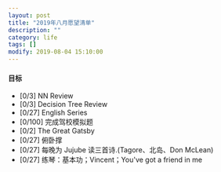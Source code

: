 ```yaml
---
layout: post
title: "2019年八月愿望清单"
description: ""
category: life
tags: []
modify: 2019-08-04 15:10:00
---
```



#### 目标

+ [0/3] NN Review
+ [0/3] Decision Tree Review
+ [0/27] English Series
+ [0/100] 完成驾校模拟题
+ [0/2] The Great Gatsby
+ [0/27] 俯卧撑
+ [0/27] 每晚为 Jujube 读三首诗.(Tagore、北岛、Don McLean)
+ [0/27] 练琴：基本功；Vincent；You've got a friend in me

